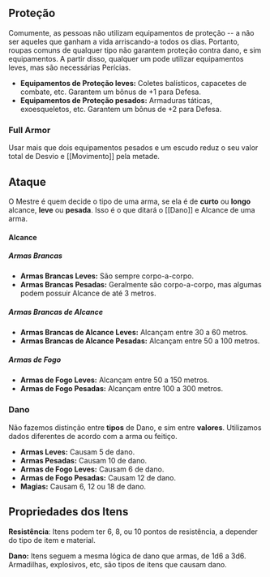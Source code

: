 ## Proteção
Comumente, as pessoas não utilizam equipamentos de proteção -- a não ser aqueles que ganham a vida arriscando-a todos os dias. Portanto, roupas comuns de qualquer tipo não garantem proteção contra dano, e sim equipamentos. A partir disso, qualquer um pode utilizar equipamentos leves, mas são necessárias Perícias.

- **Equipamentos de Proteção leves:** Coletes balísticos, capacetes de combate, etc. Garantem um bônus de +1 para Defesa.
- **Equipamentos de Proteção pesados:** Armaduras táticas, exoesqueletos, etc. Garantem um bônus de +2 para Defesa.

### Full Armor
Usar mais que dois equipamentos pesados e um escudo reduz o seu valor total de Desvio e [[Movimento]] pela metade.

## Ataque
O Mestre é quem decide o tipo de uma arma, se ela é de **curto** ou **longo** alcance, **leve** ou **pesada**. Isso é o que ditará o [[Dano]] e Alcance de uma arma.

#### Alcance
##### Armas Brancas
- **Armas Brancas Leves:** São sempre corpo-a-corpo.
- **Armas Brancas Pesadas:** Geralmente são corpo-a-corpo, mas algumas podem possuir Alcance de até 3 metros.
##### Armas Brancas de Alcance
- **Armas Brancas de Alcance Leves:** Alcançam entre 30 a 60 metros.
- **Armas Brancas de Alcance Pesadas:** Alcançam entre 50 a 100 metros.
##### Armas de Fogo
- **Armas de Fogo Leves:** Alcançam entre 50 a 150 metros.
- **Armas de Fogo Pesadas:** Alcançam entre 100 a 300 metros.

### Dano
Não fazemos distinção entre **tipos** de Dano, e sim entre **valores**. Utilizamos dados diferentes de acordo com a arma ou feitiço.

- **Armas Leves:** Causam 5 de dano.
- **Armas Pesadas:** Causam 10 de dano.
- **Armas de Fogo Leves:** Causam 6 de dano.
- **Armas de Fogo Pesadas:** Causam 12 de dano.
- **Magias:** Causam 6, 12 ou 18 de dano. 

## Propriedades dos Itens 
**Resistência**: Itens podem ter 6, 8, ou 10 pontos de resistência, a depender do tipo de item e material. 

**Dano:** Itens seguem a mesma lógica de dano que armas, de 1d6 a 3d6. Armadilhas, explosivos, etc, são tipos de itens que causam dano.